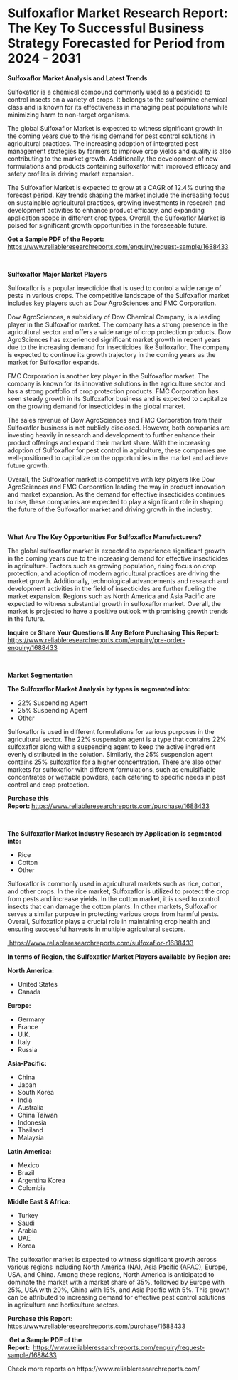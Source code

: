 <p><h1>Sulfoxaflor Market Research Report: The Key To Successful Business Strategy Forecasted for Period from 2024 - 2031</h1></p><p><strong>Sulfoxaflor Market Analysis and Latest Trends</strong></p>
<p><p>Sulfoxaflor is a chemical compound commonly used as a pesticide to control insects on a variety of crops. It belongs to the sulfoximine chemical class and is known for its effectiveness in managing pest populations while minimizing harm to non-target organisms.</p><p>The global Sulfoxaflor Market is expected to witness significant growth in the coming years due to the rising demand for pest control solutions in agricultural practices. The increasing adoption of integrated pest management strategies by farmers to improve crop yields and quality is also contributing to the market growth. Additionally, the development of new formulations and products containing sulfoxaflor with improved efficacy and safety profiles is driving market expansion.</p><p>The Sulfoxaflor Market is expected to grow at a CAGR of 12.4% during the forecast period. Key trends shaping the market include the increasing focus on sustainable agricultural practices, growing investments in research and development activities to enhance product efficacy, and expanding application scope in different crop types. Overall, the Sulfoxaflor Market is poised for significant growth opportunities in the foreseeable future.</p></p>
<p><strong>Get a Sample PDF of the Report:&nbsp;</strong> <a href="https://www.reliableresearchreports.com/enquiry/request-sample/1688433">https://www.reliableresearchreports.com/enquiry/request-sample/1688433</a></p>
<p>&nbsp;</p>
<p><strong>Sulfoxaflor Major Market Players</strong></p>
<p><p>Sulfoxaflor is a popular insecticide that is used to control a wide range of pests in various crops. The competitive landscape of the Sulfoxaflor market includes key players such as Dow AgroSciences and FMC Corporation.</p><p>Dow AgroSciences, a subsidiary of Dow Chemical Company, is a leading player in the Sulfoxaflor market. The company has a strong presence in the agricultural sector and offers a wide range of crop protection products. Dow AgroSciences has experienced significant market growth in recent years due to the increasing demand for insecticides like Sulfoxaflor. The company is expected to continue its growth trajectory in the coming years as the market for Sulfoxaflor expands.</p><p>FMC Corporation is another key player in the Sulfoxaflor market. The company is known for its innovative solutions in the agriculture sector and has a strong portfolio of crop protection products. FMC Corporation has seen steady growth in its Sulfoxaflor business and is expected to capitalize on the growing demand for insecticides in the global market.</p><p>The sales revenue of Dow AgroSciences and FMC Corporation from their Sulfoxaflor business is not publicly disclosed. However, both companies are investing heavily in research and development to further enhance their product offerings and expand their market share. With the increasing adoption of Sulfoxaflor for pest control in agriculture, these companies are well-positioned to capitalize on the opportunities in the market and achieve future growth.</p><p>Overall, the Sulfoxaflor market is competitive with key players like Dow AgroSciences and FMC Corporation leading the way in product innovation and market expansion. As the demand for effective insecticides continues to rise, these companies are expected to play a significant role in shaping the future of the Sulfoxaflor market and driving growth in the industry.</p></p>
<p>&nbsp;</p>
<p><strong>What Are The Key Opportunities For Sulfoxaflor Manufacturers?</strong></p>
<p><p>The global sulfoxaflor market is expected to experience significant growth in the coming years due to the increasing demand for effective insecticides in agriculture. Factors such as growing population, rising focus on crop protection, and adoption of modern agricultural practices are driving the market growth. Additionally, technological advancements and research and development activities in the field of insecticides are further fueling the market expansion. Regions such as North America and Asia Pacific are expected to witness substantial growth in sulfoxaflor market. Overall, the market is projected to have a positive outlook with promising growth trends in the future.</p></p>
<p><strong>Inquire or Share Your Questions If Any Before Purchasing This Report:</strong> <a href="https://www.reliableresearchreports.com/enquiry/pre-order-enquiry/1688433">https://www.reliableresearchreports.com/enquiry/pre-order-enquiry/1688433</a></p>
<p>&nbsp;</p>
<p><strong>Market Segmentation</strong></p>
<p><strong>The Sulfoxaflor Market Analysis by types is segmented into:</strong></p>
<p><ul><li>22% Suspending Agent</li><li>25% Suspending Agent</li><li>Other</li></ul></p>
<p><p>Sulfoxaflor is used in different formulations for various purposes in the agricultural sector. The 22% suspension agent is a type that contains 22% sulfoxaflor along with a suspending agent to keep the active ingredient evenly distributed in the solution. Similarly, the 25% suspension agent contains 25% sulfoxaflor for a higher concentration. There are also other markets for sulfoxaflor with different formulations, such as emulsifiable concentrates or wettable powders, each catering to specific needs in pest control and crop protection.</p></p>
<p><strong>Purchase this Report:&nbsp;</strong><a href="https://www.reliableresearchreports.com/purchase/1688433">https://www.reliableresearchreports.com/purchase/1688433</a></p>
<p>&nbsp;</p>
<p><strong>The Sulfoxaflor Market Industry Research by Application is segmented into:</strong></p>
<p><ul><li>Rice</li><li>Cotton</li><li>Other</li></ul></p>
<p><p>Sulfoxaflor is commonly used in agricultural markets such as rice, cotton, and other crops. In the rice market, Sulfoxaflor is utilized to protect the crop from pests and increase yields. In the cotton market, it is used to control insects that can damage the cotton plants. In other markets, Sulfoxaflor serves a similar purpose in protecting various crops from harmful pests. Overall, Sulfoxaflor plays a crucial role in maintaining crop health and ensuring successful harvests in multiple agricultural sectors.</p></p>
<p><a href="https://www.reliableresearchreports.com/sulfoxaflor-r1688433">&nbsp;https://www.reliableresearchreports.com/sulfoxaflor-r1688433</a></p>
<p><strong>In terms of Region, the Sulfoxaflor Market Players available by Region are:</strong></p>
<p>
    <p> <strong> North America: </strong>
        <ul>
            <li>United States</li>
            <li>Canada</li>
        </ul>
        </p> 
    <p> <strong> Europe: </strong>
        <ul>
            <li>Germany</li>
            <li>France</li>
            <li>U.K.</li>
            <li>Italy</li>
            <li>Russia</li>
        </ul>
        </p> 
    <p> <strong> Asia-Pacific: </strong>
        <ul>
            <li>China</li>
            <li>Japan</li>
            <li>South Korea</li>
            <li>India</li>
            <li>Australia</li>
            <li>China Taiwan</li>
            <li>Indonesia</li>
            <li>Thailand</li>
            <li>Malaysia</li>
        </ul>
        </p> 
    <p> <strong> Latin America: </strong>
        <ul>
            <li>Mexico</li>
            <li>Brazil</li>
            <li>Argentina Korea</li>
            <li>Colombia</li>
        </ul>
        </p> 
    <p> <strong> Middle East & Africa: </strong>
        <ul>
            <li>Turkey</li>
            <li>Saudi</li>
            <li>Arabia</li>
            <li>UAE</li>
            <li>Korea</li>
        </ul>
    </p>
    </p>
<p><p>The sulfoxaflor market is expected to witness significant growth across various regions including North America (NA), Asia Pacific (APAC), Europe, USA, and China. Among these regions, North America is anticipated to dominate the market with a market share of 35%, followed by Europe with 25%, USA with 20%, China with 15%, and Asia Pacific with 5%. This growth can be attributed to increasing demand for effective pest control solutions in agriculture and horticulture sectors.</p></p>
<p><strong>Purchase this Report: </strong><a href="https://www.reliableresearchreports.com/purchase/1688433">https://www.reliableresearchreports.com/purchase/1688433</a></p>
<p>&nbsp;<strong>Get a Sample PDF of the Report:&nbsp;&nbsp;</strong><a href="https://www.reliableresearchreports.com/enquiry/request-sample/1688433">https://www.reliableresearchreports.com/enquiry/request-sample/1688433</a></p>
<p><strong></strong></p>
<p>Check more reports on https://www.reliableresearchreports.com/</p>